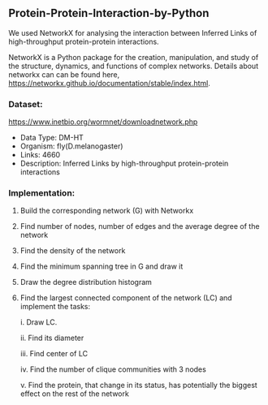 ## Protein-Protein-Interaction-by-Python

We used NetworkX for analysing the interaction between Inferred Links of high-throughput protein-protein interactions. 

NetworkX is a Python package for the creation, manipulation, and study of the structure, dynamics, and functions of complex networks.
Details about networkx can can be found here, https://networkx.github.io/documentation/stable/index.html.

### Dataset:
https://www.inetbio.org/wormnet/downloadnetwork.php

+ Data Type: DM-HT	
+ Organism: fly(D.melanogaster)	
+ Links: 4660	
+ Description: Inferred Links by high-throughput protein-protein interactions

### Implementation:
1. Build the corresponding network (G) with Networkx   
2. Find number of nodes, number of edges and the average degree of the network
3. Find the density of the network
4. Find the minimum spanning tree in G and draw it
5. Draw the degree distribution histogram
6. Find the largest connected component of the network  (LC) and implement the tasks:
       
     i. Draw LC.
       
     ii. Find its diameter
     
     iii. Find  center of LC
     
     iv. Find the number of clique communities with 3 nodes
     
     v. Find the protein, that change in its status, has potentially the biggest effect on the rest of the network
